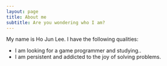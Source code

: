 ```yaml
---
layout: page
title: About me
subtitle: Are you wondering who I am?
---
```


My name is Ho Jun Lee. I have the following qualities:

- I am looking for a game programmer and studying..
- I am persistent and addicted to the joy of solving problems.
